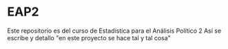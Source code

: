 # EAP2
Este repositorio es del curso de Estadística para el Análisis Político 2
Así se escribe y detallo "en este proyecto se hace tal y tal cosa"
